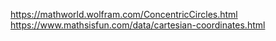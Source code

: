 https://mathworld.wolfram.com/ConcentricCircles.html
https://www.mathsisfun.com/data/cartesian-coordinates.html